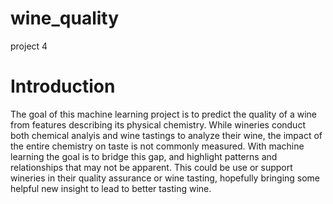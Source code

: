 # wine_quality
project 4

# Introduction

The goal of this machine learning project is to predict the quality of a wine from features describing its physical chemistry. While wineries conduct both chemical analyis and wine tastings to analyze their wine, the impact of the entire chemistry on taste is not commonly measured. With machine learning the goal is to bridge this gap, and highlight patterns and relationships that may not be apparent. This could be use or support wineries in their quality assurance or wine tasting, hopefully bringing some helpful new insight to lead to better tasting wine. 
